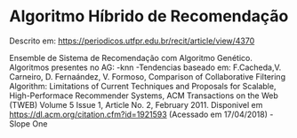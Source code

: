 # Algoritmo Híbrido de Recomendação

Descrito em:
https://periodicos.utfpr.edu.br/recit/article/view/4370

Ensemble de Sistema de Recomendação com Algoritmo Genético.
Algoritmos presentes no AG:
-knn
-Tendencias baseado em: F.Cacheda,V. Carneiro, D. Fernaández, V. Formoso, Comparison of Collaborative Filtering Algorithm: Limitations of Current Techniques and Proposals for Scalable, High-Performace Recommender Systems, ACM Transactions on the Web (TWEB) Volume 5 Issue 1, Article No. 2, February 2011. Disponivel em https://dl.acm.org/citation.cfm?id=1921593 (Acessado em 17/04/2018) 
-Slope One
